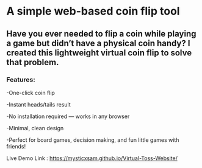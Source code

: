 # A simple web-based coin flip tool

## Have you ever needed to flip a coin while playing a game but didn’t have a physical coin handy? I created this lightweight virtual coin flip to solve that problem.

### Features:

-One-click coin flip

-Instant heads/tails result

-No installation required — works in any browser

-Minimal, clean design

-Perfect for board games, decision making, and fun little games with friends!

Live Demo Link :  https://mysticxsam.github.io/Virtual-Toss-Website/
